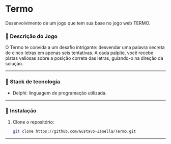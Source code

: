 # Termo

Desenvolvimento de um jogo que tem sua base no jogo web TERMO.

### :large_orange_diamond: Descrição do Jogo
O Termo te convida a um desafio intrigante: desvendar uma palavra secreta de cinco letras em apenas seis tentativas. 
A cada palpite, você recebe pistas valiosas sobre a posição correta das letras, guiando-o na direção da solução.

---

### :large_orange_diamond: Stack de tecnologia
- Delphi: linguagem de programação utilizada.

---

### :large_orange_diamond: Instalação
1. Clone o repositório:
   ```bash
   git clone https://github.com/Gustavo-Zanella/Termo.git
   ```
---
